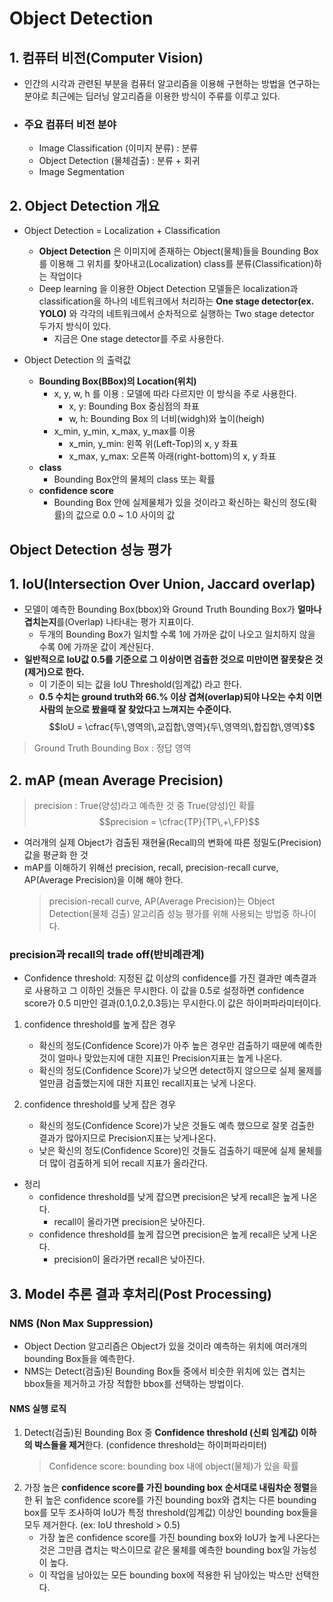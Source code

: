 # Object Detection
## 1. 컴퓨터 비전(Computer Vision)
- 인간의 시각과 관련된 부분을 컴퓨터 알고리즘을 이용해 구현하는 방법을 연구하는 분야로 최근에는 딥러닝 알고리즘을 이용한 방식이 주류를 이루고 있다.
- ### 주요 컴퓨터 비전 분야
    - Image Classification (이미지 분류) : 분류
    - Object Detection (물체검출) : 분류 + 회귀
    - Image Segmentation 

## 2. Object Detection 개요
- Object Detection = Localization + Classification
    - **Object Detection** 은 이미지에 존재하는 Object(물체)들을 Bounding Box를 이용해 그 위치를 찾아내고(Localization) class를 분류(Classification)하는 작업이다
    - Deep learning 을 이용한 Object Detection 모델들은 localization과 classification을 하나의 네트워크에서 처리하는 **One stage detector(ex. YOLO)** 와 각각의 네트워크에서 순차적으로 실행하는 Two stage detector 두가지 방식이 있다.
        - 지금은 One stage detector를 주로 사용한다.

- Object Detection 의 출력값
    - **Bounding Box(BBox)의 Location(위치)**
        - x, y, w, h 를 이용 : 모델에 따라 다르지만 이 방식을 주로 사용한다.
            - x, y: Bounding Box 중심점의 좌표
            - w, h: Bounding Box 의 너비(widgh)와 높이(heigh)
        - x_min, y_min, x_max, y_max를 이용
            - x_min, y_min: 왼쪽 위(Left-Top)의 x, y 좌표
            - x_max, y_max: 오른쪽 아래(right-bottom)의 x, y 좌표
    - **class**
        - Bounding Box안의 물체의 class 또는 확률
    - **confidence score**
        - Bounding Box 안에 실제물체가 있을 것이라고 확신하는 확신의 정도(확률)의 값으로 0.0 ~ 1.0 사이의 값

## Object Detection 성능 평가
## 1. IoU(Intersection Over Union, Jaccard overlap)
- 모델이 예측한 Bounding Box(bbox)와 Ground Truth Bounding Box가 **얼마나 겹치는지**를(Overlap) 나타내는 평가 지표이다.
    - 두개의 Bounding Box가 일치할 수록 1에 가까운 값이 나오고 일치하지 않을 수록 0에 가까운 값이 계산된다.
- **일반적으로 IoU값 0.5를 기준으로 그 이상이면 검출한 것으로 미만이면 잘못찾은 것(제거)으로 한다.**
    - 이 기준이 되는 값을 IoU Threshold(임계값) 라고 한다.
    - **0.5 수치는 ground truth와 66.% 이상 겹쳐(overlap)되야 나오는 수치 이면 사람의 눈으로 봤을때 잘 찾았다고 느껴지는 수준이다.**
$$IoU = \cfrac{두\,영역의\,교집합\,영역}{두\,영역의\,합집합\,영역}$$
> Ground Truth Bounding Box : 정답 영역

## 2. mAP (mean Average Precision)
> precision : True(양성)라고 예측한 것 중 True(양성)인 확률
> $$precision = \cfrac{TP}{TP\,+\,FP}$$
- 여러개의 실제 Object가 검출된 재현율(Recall)의 변화에 따른 정밀도(Precision) 값을 평균화 한 것
- mAP를 이해하기 위해선 precision, recall, precision-recall curve, AP(Average Precision)을 이해 해야 한다.
    > precision-recall curve, AP(Average Precision)는 Object Detection(물체 검출) 알고리즘 성능 평가를 위해 사용되는 방법중 하나이다.

### precision과 recall의 trade off(반비례관계)
-  Confidence threshold: 지정된 값 이상의 confidence를 가진 결과만 예측결과로 사용하고 그 이하인 것들은 무시한다. 이 값을 0.5로 설정하면 confidence score가 0.5 미만인 결과(0.1,0.2,0.3등)는 무시한다.이 값은 하이퍼파라미터이다.
  
1. confidence threshold를 높게 잡은 경우
    - 확신의 정도(Confidence Score)가 아주 높은 경우만 검출하기 때문에 예측한 것이 얼마나 맞았는지에 대한 지표인 Precision지표는 높게 나온다.
    - 확신의 정도(Confidence Score)가 낮으면 detect하지 않으므로 실제 물제를 얼만큼 검출했는지에 대한 지표인 recall지표는 낮게 나온다.

2. confidence threshold를 낮게 잡은 경우
    - 확신의 정도(Confidence Score)가 낮은 것들도 예측 했으므로 잘못 검출한 결과가 많아지므로 Precision지표는 낮게나온다.
    - 낮은 확신의 정도(Confidence Score)인 것들도 검출하기 때문에 실제 물체를 더 많이 검출하게 되어 recall 지표가 올라간다.

- 정리
    - confidence threshold를 낮게 잡으면 precision은 낮게 recall은 높게 나온다.
        - recall이 올라가면 precision은 낮아진다.
    - confidence threshold를 높게 잡으면 precision은 높게 recall은 낮게 나온다.
        - precision이 올라가면 recall은 낮아진다.


## 3. Model 추론 결과 후처리(Post Processing)
### NMS (Non Max Suppression)
- Object Dection 알고리즘은 Object가 있을 것이라 예측하는 위치에 여러개의 bounding Box들을 예측한다.
- NMS는 Detect(검출)된 Bounding Box들 중에서 비슷한 위치에 있는 겹치는bbox들을 제거하고 가장 적합한 bbox를 선택하는 방법이다.

#### NMS 실행 로직
1. Detect(검출)된 Bounding Box 중 **Confidence threshold (신뢰 임계값) 이하의 박스들을 제거**한다. (confidence threshold는 하이퍼파라미터)
    >Confidence score: bounding box 내에 object(물체)가 있을 확률   
2. 가장 높은 **confidence score를 가진 bounding box 순서대로 내림차순 정렬**을 한 뒤 높은 confidence score를 가진 bounding box와 겹치는 다른 bounding box를 모두 조사하여 IoU가 특정 threshold(임계값) 이상인 bounding box들을 모두 제거한다. (ex: IoU threshold > 0.5)
    - 가장 높은 confidence score를 가진 bounding box와 IoU가 높게 나온다는 것은 그만큼 겹치는 박스이므로 같은 물체를 예측한 bounding box일 가능성이 높다.
    - 이 작업을 남아있는 모든 bounding box에 적용한 뒤 남아있는 박스만 선택한다.
